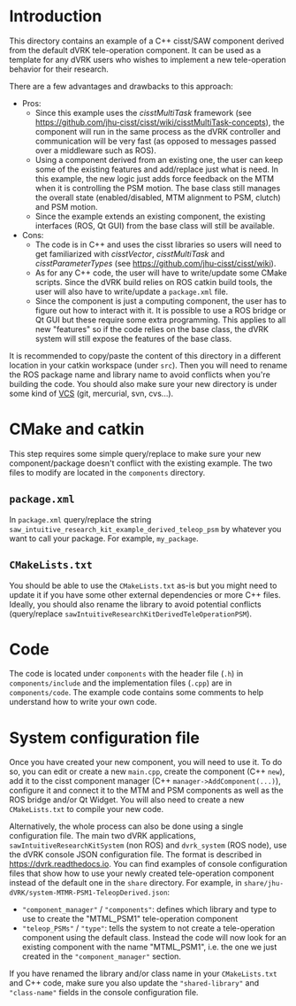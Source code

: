 # Introduction

This directory contains an example of a C++ cisst/SAW component derived from the default dVRK tele-operation component.  It can be used as a template for any dVRK users who wishes to implement a new tele-operation behavior for their research.

There are a few advantages and drawbacks to this approach:
* Pros:
  * Since this example uses the *cisstMultiTask* framework (see https://github.com/jhu-cisst/cisst/wiki/cisstMultiTask-concepts), the component will run in the same process as the dVRK controller and communication will be very fast (as opposed to messages passed over a middleware such as ROS).
  * Using a component derived from an existing one, the user can keep some of the existing features and add/replace just what is need.  In this example, the new logic just adds force feedback on the MTM when it is controlling the PSM motion.  The base class still manages the overall state (enabled/disabled, MTM alignment to PSM, clutch) and PSM motion.
  * Since the example extends an existing component, the existing interfaces (ROS, Qt GUI) from the base class will still be available.
* Cons:
  * The code is in C++ and uses the cisst libraries so users will need to get familiarized with *cisstVector*, *cisstMultiTask* and *cisstParameterTypes* (see https://github.com/jhu-cisst/cisst/wiki).
  * As for any C++ code, the user will have to write/update some CMake scripts.  Since the dVRK build relies on ROS catkin build tools, the user will also have to write/update a `package.xml` file.
  * Since the component is just a computing component, the user has to figure out how to interact with it.  It is possible to use a ROS bridge or Qt GUI but these require some extra programming.  This applies to all new "features" so if the code relies on the base class, the dVRK system will still expose the features of the base class.

It is recommended to copy/paste the content of this directory in a different location in your catkin workspace (under `src`).  Then you will need to rename the ROS package name and library name to avoid conflicts when you're building the code.  You should also make sure your new directory is under some kind of [VCS](https://en.wikipedia.org/wiki/Version_control) (git, mercurial, svn, cvs...).

# CMake and catkin

This step requires some simple query/replace to make sure your new component/package doesn't conflict with the existing example.  The two files to modify are located in the `components` directory.

## `package.xml`

In `package.xml` query/replace the string `saw_intuitive_research_kit_example_derived_teleop_psm` by whatever you want to call your package.  For example, `my_package`.

## `CMakeLists.txt`

You should be able to use the `CMakeLists.txt` as-is but you might need to update it if you have some other external dependencies or more C++ files.  Ideally, you should also rename the library to avoid potential conflicts (query/replace `sawIntuitiveResearchKitDerivedTeleOperationPSM`).

# Code

The code is located under `components` with the header file (`.h`) in `components/include` and the implementation files (`.cpp`) are in `components/code`.  The example code contains some comments to help understand how to write your own code.

# System configuration file

Once you have created your new component, you will need to use it.  To do so, you can edit or create a new `main.cpp`, create the component (C++ `new`), add it to the cisst component manager (C++ `manager->AddComponent(...)`), configure it and connect it to the MTM and PSM components as well as the ROS bridge and/or Qt Widget.  You will also need to create a new `CMakeLists.txt` to compile your new code.

Alternatively, the whole process can also be done using a single configuration file.  The main two dVRK applications, `sawIntuitiveResearchKitSystem` (non ROS) and `dvrk_system` (ROS node), use the dVRK console JSON configuration file.  The format is described in https://dvrk.readthedocs.io.  You can find examples of console configuration files that show how to use your newly created tele-operation component instead of the default one in the `share` directory.  For example, in `share/jhu-dVRK/system-MTMR-PSM1-TeleopDerived.json`:
* `"component_manager"` / `"components"`: defines which library and type to use to create the "MTML_PSM1" tele-operation component
* `"teleop_PSMs"` / `"type"`: tells the system to not create a tele-operation component using the default class.  Instead the code will now look for an existing component with the name "MTML_PSM1", i.e. the one we just created in the `"component_manager"` section.

If you have renamed the library and/or class name in your `CMakeLists.txt` and C++ code, make sure you also update the `"shared-library"` and `"class-name"` fields in the console configuration file.
